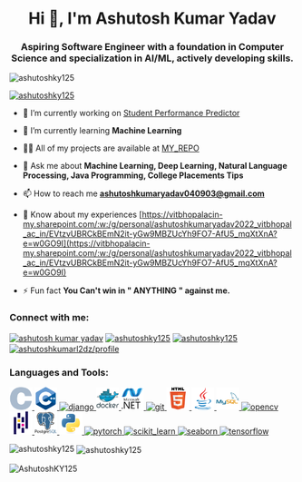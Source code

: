 <h1 align="center">Hi 👋, I'm Ashutosh Kumar Yadav</h1>
<h3 align="center">Aspiring Software Engineer with a foundation in Computer Science and specialization in AI/ML, actively developing skills.</h3>

<p align="left"> <img src="https://komarev.com/ghpvc/?username=ashutoshky125&label=Profile%20views&color=0e75b6&style=flat" alt="ashutoshky125" /> </p>

<p align="left"> <a href="https://github.com/ryo-ma/github-profile-trophy"><img src="https://github-profile-trophy.vercel.app/?username=ashutoshky125" alt="ashutoshky125" /></a> </p>

- 🔭 I’m currently working on [Student Performance Predictor](https://github.com/AshutoshKY125/student-performance-predictor)

- 🌱 I’m currently learning **Machine Learning**

- 👨‍💻 All of my projects are available at [MY_REPO](https://github.com/AshutoshKY125)

- 💬 Ask me about **Machine Learning, Deep Learning, Natural Language Processing, Java Programming, College Placements Tips**

- 📫 How to reach me **ashutoshkumaryadav040903@gmail.com**

- 📄 Know about my experiences [https://vitbhopalacin-my.sharepoint.com/:w:/g/personal/ashutoshkumaryadav2022_vitbhopal_ac_in/EVtzvUBRCkBEmN2it-yGw9MBZUcYh9FO7-AfU5_mqXtXnA?e=w0GO9I](https://vitbhopalacin-my.sharepoint.com/:w:/g/personal/ashutoshkumaryadav2022_vitbhopal_ac_in/EVtzvUBRCkBEmN2it-yGw9MBZUcYh9FO7-AfU5_mqXtXnA?e=w0GO9I)

- ⚡ Fun fact **You Can't win in " ANYTHING " against me.**

<h3 align="left">Connect with me:</h3>
<p align="left">
<a href="https://www.linkedin.com/in/ashutosh-kumar-yadav-a74b58251" target="blank"><img align="center" src="https://raw.githubusercontent.com/rahuldkjain/github-profile-readme-generator/master/src/images/icons/Social/linked-in-alt.svg" alt="ashutosh kumar yadav" height="30" width="40" /></a>
<a href="https://kaggle.com/ashutoshky125" target="blank"><img align="center" src="https://raw.githubusercontent.com/rahuldkjain/github-profile-readme-generator/master/src/images/icons/Social/kaggle.svg" alt="ashutoshky125" height="30" width="40" /></a>
<a href="https://www.leetcode.com/ashutoshky125" target="blank"><img align="center" src="https://raw.githubusercontent.com/rahuldkjain/github-profile-readme-generator/master/src/images/icons/Social/leet-code.svg" alt="ashutoshky125" height="30" width="40" /></a>
<a href="https://auth.geeksforgeeks.org/user/ashutoshkumarl2dz/profile" target="blank"><img align="center" src="https://raw.githubusercontent.com/rahuldkjain/github-profile-readme-generator/master/src/images/icons/Social/geeks-for-geeks.svg" alt="ashutoshkumarl2dz/profile" height="30" width="40" /></a>
</p>

<h3 align="left">Languages and Tools:</h3>
<p align="left"> <a href="https://www.cprogramming.com/" target="_blank" rel="noreferrer"> <img src="https://raw.githubusercontent.com/devicons/devicon/master/icons/c/c-original.svg" alt="c" width="40" height="40"/> </a> <a href="https://www.w3schools.com/cpp/" target="_blank" rel="noreferrer"> <img src="https://raw.githubusercontent.com/devicons/devicon/master/icons/cplusplus/cplusplus-original.svg" alt="cplusplus" width="40" height="40"/> </a> <a href="https://www.djangoproject.com/" target="_blank" rel="noreferrer"> <img src="https://cdn.worldvectorlogo.com/logos/django.svg" alt="django" width="40" height="40"/> </a> <a href="https://www.docker.com/" target="_blank" rel="noreferrer"> <img src="https://raw.githubusercontent.com/devicons/devicon/master/icons/docker/docker-original-wordmark.svg" alt="docker" width="40" height="40"/> </a> <a href="https://dotnet.microsoft.com/" target="_blank" rel="noreferrer"> <img src="https://raw.githubusercontent.com/devicons/devicon/master/icons/dot-net/dot-net-original-wordmark.svg" alt="dotnet" width="40" height="40"/> </a> <a href="https://git-scm.com/" target="_blank" rel="noreferrer"> <img src="https://www.vectorlogo.zone/logos/git-scm/git-scm-icon.svg" alt="git" width="40" height="40"/> </a> <a href="https://www.w3.org/html/" target="_blank" rel="noreferrer"> <img src="https://raw.githubusercontent.com/devicons/devicon/master/icons/html5/html5-original-wordmark.svg" alt="html5" width="40" height="40"/> </a> <a href="https://www.java.com" target="_blank" rel="noreferrer"> <img src="https://raw.githubusercontent.com/devicons/devicon/master/icons/java/java-original.svg" alt="java" width="40" height="40"/> </a> <a href="https://www.mysql.com/" target="_blank" rel="noreferrer"> <img src="https://raw.githubusercontent.com/devicons/devicon/master/icons/mysql/mysql-original-wordmark.svg" alt="mysql" width="40" height="40"/> </a> <a href="https://opencv.org/" target="_blank" rel="noreferrer"> <img src="https://www.vectorlogo.zone/logos/opencv/opencv-icon.svg" alt="opencv" width="40" height="40"/> </a> <a href="https://pandas.pydata.org/" target="_blank" rel="noreferrer"> <img src="https://raw.githubusercontent.com/devicons/devicon/2ae2a900d2f041da66e950e4d48052658d850630/icons/pandas/pandas-original.svg" alt="pandas" width="40" height="40"/> </a> <a href="https://www.postgresql.org" target="_blank" rel="noreferrer"> <img src="https://raw.githubusercontent.com/devicons/devicon/master/icons/postgresql/postgresql-original-wordmark.svg" alt="postgresql" width="40" height="40"/> </a> <a href="https://www.python.org" target="_blank" rel="noreferrer"> <img src="https://raw.githubusercontent.com/devicons/devicon/master/icons/python/python-original.svg" alt="python" width="40" height="40"/> </a> <a href="https://pytorch.org/" target="_blank" rel="noreferrer"> <img src="https://www.vectorlogo.zone/logos/pytorch/pytorch-icon.svg" alt="pytorch" width="40" height="40"/> </a> <a href="https://scikit-learn.org/" target="_blank" rel="noreferrer"> <img src="https://upload.wikimedia.org/wikipedia/commons/0/05/Scikit_learn_logo_small.svg" alt="scikit_learn" width="40" height="40"/> </a> <a href="https://seaborn.pydata.org/" target="_blank" rel="noreferrer"> <img src="https://seaborn.pydata.org/_images/logo-mark-lightbg.svg" alt="seaborn" width="40" height="40"/> </a> <a href="https://www.tensorflow.org" target="_blank" rel="noreferrer"> <img src="https://www.vectorlogo.zone/logos/tensorflow/tensorflow-icon.svg" alt="tensorflow" width="40" height="40"/> </a> </p>

<p><img align="left" src="https://github-readme-stats.vercel.app/api/top-langs?username=ashutoshky125&show_icons=true&locale=en&layout=compact" alt="ashutoshky125" /></p>

<p>&nbsp;<img align="center" src="https://github-readme-stats.vercel.app/api?username=ashutoshky125&show_icons=true&locale=en" alt="ashutoshky125" /></p>

<p><img align="center" src="https://github-readme-streak-stats.herokuapp.com/?user=AshutoshKY125&show_icons=true&locale=en&layout=compact" alt="AshutoshKY125" /></p>


<!--
**AshutoshKY125/AshutoshKY125** is a ✨ _special_ ✨ repository because its `README.md` (this file) appears on your GitHub profile.

Here are some ideas to get you started:

- 🔭 I’m currently working on ...
- 🌱 I’m currently learning ...
- 👯 I’m looking to collaborate on ...
- 🤔 I’m looking for help with ...
- 💬 Ask me about ...
- 📫 How to reach me: ...
- 😄 Pronouns: ...
- ⚡ Fun fact: ...
-->
